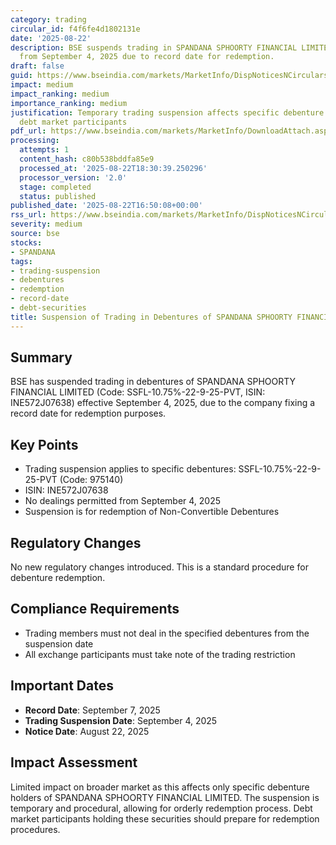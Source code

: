 ```yaml
---
category: trading
circular_id: f4f6fe4d1802131e
date: '2025-08-22'
description: BSE suspends trading in SPANDANA SPHOORTY FINANCIAL LIMITED debentures
  from September 4, 2025 due to record date for redemption.
draft: false
guid: https://www.bseindia.com/markets/MarketInfo/DispNoticesNCirculars.aspx?Noticeid={0360A8D1-0FC8-49B8-8C57-984B26271DDB}&noticeno=20250822-78&dt=08/22/2025&icount=78&totcount=86&flag=0
impact: medium
impact_ranking: medium
importance_ranking: medium
justification: Temporary trading suspension affects specific debenture holders and
  debt market participants
pdf_url: https://www.bseindia.com/markets/MarketInfo/DownloadAttach.aspx?id=20250822-78&attachedId=
processing:
  attempts: 1
  content_hash: c80b538bddfa85e9
  processed_at: '2025-08-22T18:30:39.250296'
  processor_version: '2.0'
  stage: completed
  status: published
published_date: '2025-08-22T16:50:08+00:00'
rss_url: https://www.bseindia.com/markets/MarketInfo/DispNoticesNCirculars.aspx?Noticeid={0360A8D1-0FC8-49B8-8C57-984B26271DDB}&noticeno=20250822-78&dt=08/22/2025&icount=78&totcount=86&flag=0
severity: medium
source: bse
stocks:
- SPANDANA
tags:
- trading-suspension
- debentures
- redemption
- record-date
- debt-securities
title: Suspension of Trading in Debentures of SPANDANA SPHOORTY FINANCIAL LIMITED
---
```


## Summary

BSE has suspended trading in debentures of SPANDANA SPHOORTY FINANCIAL LIMITED (Code: SSFL-10.75%-22-9-25-PVT, ISIN: INE572J07638) effective September 4, 2025, due to the company fixing a record date for redemption purposes.

## Key Points

- Trading suspension applies to specific debentures: SSFL-10.75%-22-9-25-PVT (Code: 975140)
- ISIN: INE572J07638
- No dealings permitted from September 4, 2025
- Suspension is for redemption of Non-Convertible Debentures

## Regulatory Changes

No new regulatory changes introduced. This is a standard procedure for debenture redemption.

## Compliance Requirements

- Trading members must not deal in the specified debentures from the suspension date
- All exchange participants must take note of the trading restriction

## Important Dates

- **Record Date**: September 7, 2025
- **Trading Suspension Date**: September 4, 2025
- **Notice Date**: August 22, 2025

## Impact Assessment

Limited impact on broader market as this affects only specific debenture holders of SPANDANA SPHOORTY FINANCIAL LIMITED. The suspension is temporary and procedural, allowing for orderly redemption process. Debt market participants holding these securities should prepare for redemption procedures.